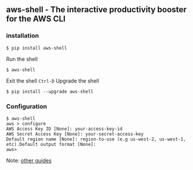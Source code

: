 ## aws-shell - The interactive productivity booster for the AWS CLI

### installation 
	
	$ pip install aws-shell 

Run the shell

	$ aws-shell 

Exit the shell ``Ctrl-D``
Upgrade the shell 

	$ pip install --upgrade aws-shell 


### Configuration
	
	$ aws-shell 
	aws > configure 
	AWS Access Key ID [None]: your-access-key-id
	AWS Secret Access Key [None]: your-secret-access-key
	Default region name [None]: region-to-use (e.g us-west-2, us-west-1, etc).Default output format [None]:
	aws>

Note: [other guides](https://github.com/awslabs/aws-shell)

